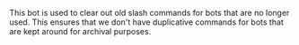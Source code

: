 This bot is used to clear out old slash commands for bots that are no longer used. 
This ensures that we don't have duplicative commands for bots that are kept around for archival purposes.

